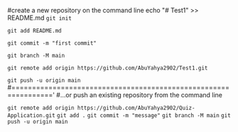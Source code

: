 #create a new repository on the command line
echo "# Test1" >> README.md
`git init`

`git add README.md`

`git commit -m "first commit"`

`git branch -M main`

`git remote add origin https://github.com/AbuYahya2902/Test1.git`

`git push -u origin main`
#================================================================'
#…or push an existing repository from the command line

`git remote add origin https://github.com/AbuYahya2902/Quiz-Application.git`
`git add .`
`git commit -m "message"`
`git branch -M main`
`git push -u origin main`